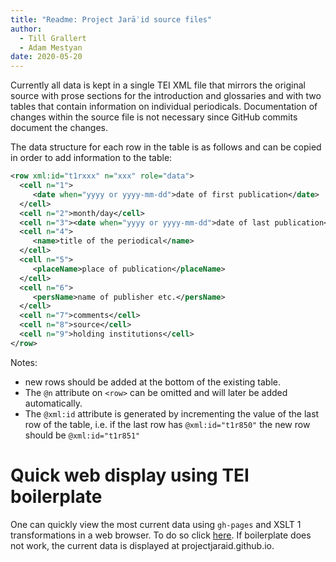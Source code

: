 ```yaml
---
title: "Readme: Project Jarāʾid source files"
author:
  - Till Grallert
  - Adam Mestyan
date: 2020-05-20
---
```


Currently all data is kept in a single TEI XML file that mirrors the original source with prose sections for the introduction and glossaries and with two tables that contain information on individual periodicals. Documentation of changes within the source file is not necessary since GitHub commits document the changes.

The data structure for each row in the table is as follows and can be copied in order to add information to the table:

```xml
<row xml:id="t1rxxx" n="xxx" role="data">
  <cell n="1">
     <date when="yyyy or yyyy-mm-dd">date of first publication</date>
  </cell>
  <cell n="2">month/day</cell>
  <cell n="3"><date when="yyyy or yyyy-mm-dd">date of last publication</date></cell>
  <cell n="4">
     <name>title of the periodical</name>
  </cell>
  <cell n="5">
     <placeName>place of publication</placeName>
  </cell>
  <cell n="6">
     <persName>name of publisher etc.</persName>
  </cell>
  <cell n="7">comments</cell>
  <cell n="8">source</cell>
  <cell n="9">holding institutions</cell>
</row>
```

Notes:
- new rows should be added at the bottom of the existing table.
- The `@n` attribute on `<row>` can be omitted and will later be added automatically.
- The `@xml:id` attribute is generated by incrementing the value of the last row of the table, i.e. if the last row has `@xml:id="t1r850"` the new row should be `@xml:id="t1r851"`

# Quick web display using TEI boilerplate

One can quickly view the most current data using `gh-pages` and XSLT 1 transformations in a web browser. To do so click [here](https://ProjectJaraid.github.io/jaraid_source/tei/jaraid_master.TEIP5.xml). If boilerplate does not work, the current data is displayed at projectjaraid.github.io.
